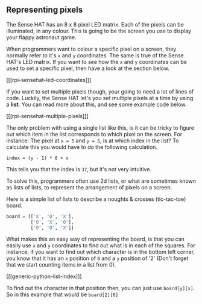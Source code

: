 ## Representing pixels

The Sense HAT has an 8 x 8 pixel LED matrix. Each of the pixels can be illuminated, in any colour. This is going to be the screen you use to display your flappy astronaut game.

When programmers want to colour a specific pixel on a screen, they normally refer to it's `x` and `y` coordinates. The same is true of the Sense HAT's LED matrix. If you want to see how the `x` and `y` coordinates can be used to set a specific pixel, then have a look at the section below.

[[[rpi-sensehat-led-coordinates]]]

If you want to set multiple pixels though, your going to need a lot of lines of code. Luckily, the Sense HAT let's you set multiple pixels at a time by using a **list**. You can read more about this, and see some example code below.

[[[rpi-sensehat-multiple-pixels]]]

The only problem with using a single list like this, is it can be tricky to figure out which item in the list corresponds to which pixel on the screen. For instance: The pixel at `x = 5` and `y = 5`, is at which index in the list? To calculate this you would have to do the following calculation.

```
index = (y - 1) * 8 + x
```

This tells you that the index is `37`, but it's not very intuitive.

To solve this, programmers often use 2d lists, or what are sometimes known as lists of lists, to represent the arrangement of pixels on a screen.

Here is a simple list of lists to describe a noughts & crosses (tic-tac-toe) board.

```python
board = [['X', 'O', 'X'],
         ['O', 'X', 'O'],
         ['O', 'O', 'X']]
```

What makes this an easy way of representing the board, is that you can easily use `x` and `y` coordinates to find out what is in each of the squares. For instance, if you want to find out which character is in the bottom left corner, you know that it has an `x` position of `0` and a `y` position of '2' (Don't forget that we start counting items in a list from 0).

[[[generic-python-list-index]]]

To find out the character in that position then, you can just use `board[y][x]`. So in this example that would be `board[2][0]`
